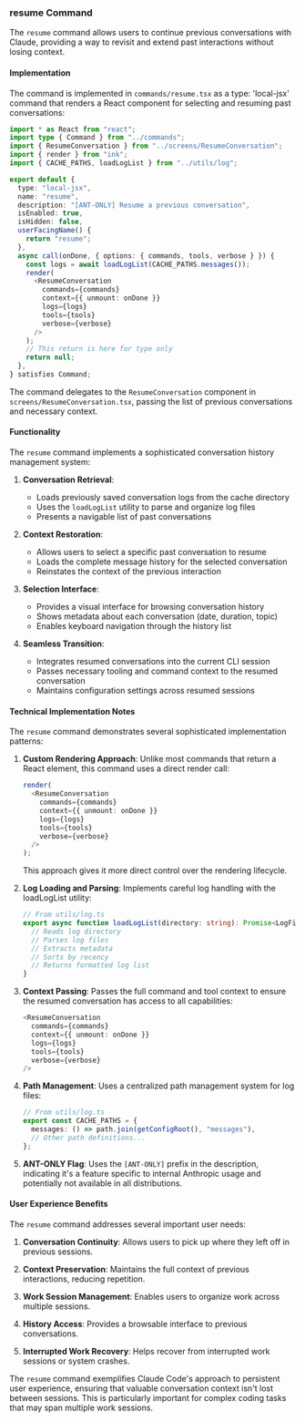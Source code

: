 ### resume Command

The `resume` command allows users to continue previous conversations with Claude, providing a way to revisit and extend past interactions without losing context.

#### Implementation

The command is implemented in `commands/resume.tsx` as a type: 'local-jsx' command that renders a React component for selecting and resuming past conversations:

```typescript
import * as React from "react";
import type { Command } from "../commands";
import { ResumeConversation } from "../screens/ResumeConversation";
import { render } from "ink";
import { CACHE_PATHS, loadLogList } from "../utils/log";

export default {
  type: "local-jsx",
  name: "resume",
  description: "[ANT-ONLY] Resume a previous conversation",
  isEnabled: true,
  isHidden: false,
  userFacingName() {
    return "resume";
  },
  async call(onDone, { options: { commands, tools, verbose } }) {
    const logs = await loadLogList(CACHE_PATHS.messages());
    render(
      <ResumeConversation
        commands={commands}
        context={{ unmount: onDone }}
        logs={logs}
        tools={tools}
        verbose={verbose}
      />
    );
    // This return is here for type only
    return null;
  },
} satisfies Command;
```

The command delegates to the `ResumeConversation` component in `screens/ResumeConversation.tsx`, passing the list of previous conversations and necessary context.

#### Functionality

The `resume` command implements a sophisticated conversation history management system:

1. **Conversation Retrieval**:

   - Loads previously saved conversation logs from the cache directory
   - Uses the `loadLogList` utility to parse and organize log files
   - Presents a navigable list of past conversations

2. **Context Restoration**:

   - Allows users to select a specific past conversation to resume
   - Loads the complete message history for the selected conversation
   - Reinstates the context of the previous interaction

3. **Selection Interface**:

   - Provides a visual interface for browsing conversation history
   - Shows metadata about each conversation (date, duration, topic)
   - Enables keyboard navigation through the history list

4. **Seamless Transition**:
   - Integrates resumed conversations into the current CLI session
   - Passes necessary tooling and command context to the resumed conversation
   - Maintains configuration settings across resumed sessions

#### Technical Implementation Notes

The `resume` command demonstrates several sophisticated implementation patterns:

1. **Custom Rendering Approach**: Unlike most commands that return a React element, this command uses a direct render call:

   ```typescript
   render(
     <ResumeConversation
       commands={commands}
       context={{ unmount: onDone }}
       logs={logs}
       tools={tools}
       verbose={verbose}
     />
   );
   ```

   This approach gives it more direct control over the rendering lifecycle.

2. **Log Loading and Parsing**: Implements careful log handling with the loadLogList utility:

   ```typescript
   // From utils/log.ts
   export async function loadLogList(directory: string): Promise<LogFile[]> {
     // Reads log directory
     // Parses log files
     // Extracts metadata
     // Sorts by recency
     // Returns formatted log list
   }
   ```

3. **Context Passing**: Passes the full command and tool context to ensure the resumed conversation has access to all capabilities:

   ```typescript
   <ResumeConversation
     commands={commands}
     context={{ unmount: onDone }}
     logs={logs}
     tools={tools}
     verbose={verbose}
   />
   ```

4. **Path Management**: Uses a centralized path management system for log files:

   ```typescript
   // From utils/log.ts
   export const CACHE_PATHS = {
     messages: () => path.join(getConfigRoot(), "messages"),
     // Other path definitions...
   };
   ```

5. **ANT-ONLY Flag**: Uses the `[ANT-ONLY]` prefix in the description, indicating it's a feature specific to internal Anthropic usage and potentially not available in all distributions.

#### User Experience Benefits

The `resume` command addresses several important user needs:

1. **Conversation Continuity**: Allows users to pick up where they left off in previous sessions.

2. **Context Preservation**: Maintains the full context of previous interactions, reducing repetition.

3. **Work Session Management**: Enables users to organize work across multiple sessions.

4. **History Access**: Provides a browsable interface to previous conversations.

5. **Interrupted Work Recovery**: Helps recover from interrupted work sessions or system crashes.

The `resume` command exemplifies Claude Code's approach to persistent user experience, ensuring that valuable conversation context isn't lost between sessions. This is particularly important for complex coding tasks that may span multiple work sessions.

